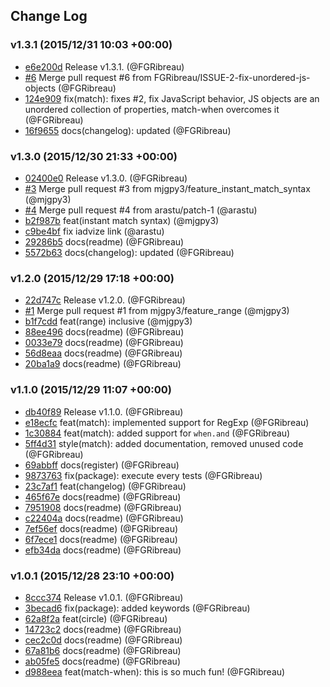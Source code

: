 ## Change Log

### v1.3.1 (2015/12/31 10:03 +00:00)
- [e6e200d](https://github.com/FGRibreau/match-when/commit/e6e200d010ba031523fe0a4420f458309d41c9b0) Release v1.3.1. (@FGRibreau)
- [#6](https://github.com/FGRibreau/match-when/pull/6) Merge pull request #6 from FGRibreau/ISSUE-2-fix-unordered-js-objects (@FGRibreau)
- [124e909](https://github.com/FGRibreau/match-when/commit/124e9098864009803d632f96612007802c59bae6) fix(match): fixes #2, fix JavaScript behavior, JS objects are an unordered collection of properties, match-when overcomes it (@FGRibreau)
- [16f9655](https://github.com/FGRibreau/match-when/commit/16f965570756fb08e1ebfa6866adebc90e6f681e) docs(changelog): updated (@FGRibreau)

### v1.3.0 (2015/12/30 21:33 +00:00)
- [02400e0](https://github.com/FGRibreau/match-when/commit/02400e0b795cb73753ca5f85228df27f0744cbc1) Release v1.3.0. (@FGRibreau)
- [#3](https://github.com/FGRibreau/match-when/pull/3) Merge pull request #3 from mjgpy3/feature_instant_match_syntax (@mjgpy3)
- [#4](https://github.com/FGRibreau/match-when/pull/4) Merge pull request #4 from arastu/patch-1 (@arastu)
- [b2f987b](https://github.com/FGRibreau/match-when/commit/b2f987b3c49f9ff5a57a14f18a362e14a2805ca0) feat(instant match syntax) (@mjgpy3)
- [c9be4bf](https://github.com/FGRibreau/match-when/commit/c9be4bf5242531cdd34bb1b00eec9e28afd3f091) fix iadvize link (@arastu)
- [29286b5](https://github.com/FGRibreau/match-when/commit/29286b599f8eaca840e59602d0387df1c6019e4d) docs(readme) (@FGRibreau)
- [5572b63](https://github.com/FGRibreau/match-when/commit/5572b63d10a46c0bd6dfdc3727de4a9129b6393e) docs(changelog): updated (@FGRibreau)

### v1.2.0 (2015/12/29 17:18 +00:00)
- [22d747c](https://github.com/FGRibreau/match-when/commit/22d747c1df0640df967db6e0972e148fd15cea8a) Release v1.2.0. (@FGRibreau)
- [#1](https://github.com/FGRibreau/match-when/pull/1) Merge pull request #1 from mjgpy3/feature_range (@mjgpy3)
- [b1f7cdd](https://github.com/FGRibreau/match-when/commit/b1f7cdd353331a40b0f24bdec36bea07e0c74749) feat(range) inclusive (@mjgpy3)
- [88ee496](https://github.com/FGRibreau/match-when/commit/88ee496473b5dc9163649d9b42695203feebc1b9) docs(readme) (@FGRibreau)
- [0033e79](https://github.com/FGRibreau/match-when/commit/0033e79ffab7d7d907f97c635c120a4d6a45198d) docs(readme) (@FGRibreau)
- [56d8eaa](https://github.com/FGRibreau/match-when/commit/56d8eaaf4b05ee3084171d3fe0157541c12ca843) docs(readme) (@FGRibreau)
- [20ba1a9](https://github.com/FGRibreau/match-when/commit/20ba1a95c4507ae7a6af15937a2e57242774e441) docs(readme) (@FGRibreau)

### v1.1.0 (2015/12/29 11:07 +00:00)
- [db40f89](https://github.com/FGRibreau/match-when/commit/db40f89f023cec3b9ce1069c10ce685632d5fcfd) Release v1.1.0. (@FGRibreau)
- [e18ecfc](https://github.com/FGRibreau/match-when/commit/e18ecfc9266feb4e1e802a360be5dd479541263c) feat(match): implemented support for RegExp (@FGRibreau)
- [1c30884](https://github.com/FGRibreau/match-when/commit/1c30884952b5bfecd3c2318f72f6141754822d21) feat(match): added support for `when.and` (@FGRibreau)
- [5ff4d31](https://github.com/FGRibreau/match-when/commit/5ff4d318c63af82ae646bc9a9b2988dacd306b50) style(match): added documentation, removed unused code (@FGRibreau)
- [69abbff](https://github.com/FGRibreau/match-when/commit/69abbff09c04404badb84e0ad81fd26322302d0f) docs(register) (@FGRibreau)
- [9873763](https://github.com/FGRibreau/match-when/commit/9873763d62d15d65076fad25131d44c910d1ea4d) fix(package): execute every tests (@FGRibreau)
- [23c7af1](https://github.com/FGRibreau/match-when/commit/23c7af1458a4ffde1450a473ec1f77076461112b) feat(changelog) (@FGRibreau)
- [465f67e](https://github.com/FGRibreau/match-when/commit/465f67e029e8e3f5f534e79bb75b597c1b7c86dc) docs(readme) (@FGRibreau)
- [7951908](https://github.com/FGRibreau/match-when/commit/79519083dbed14d58b80e33b67d4f226eefad486) docs(readme) (@FGRibreau)
- [c22404a](https://github.com/FGRibreau/match-when/commit/c22404ac4565a1a19eca8371ee58618d7a03ee60) docs(readme) (@FGRibreau)
- [7ef56ef](https://github.com/FGRibreau/match-when/commit/7ef56ef7fa05b3231648346f4efe59eec5c0ba24) docs(readme) (@FGRibreau)
- [6f7ece1](https://github.com/FGRibreau/match-when/commit/6f7ece139e08854f6416c82553845f9232e0bac6) docs(readme) (@FGRibreau)
- [efb34da](https://github.com/FGRibreau/match-when/commit/efb34daf8359c7074032434d456badda1043d67a) docs(readme) (@FGRibreau)

### v1.0.1 (2015/12/28 23:10 +00:00)
- [8ccc374](https://github.com/FGRibreau/match-when/commit/8ccc3746f3ca290d1b4986959f898d2c04503695) Release v1.0.1. (@FGRibreau)
- [3becad6](https://github.com/FGRibreau/match-when/commit/3becad6ac5a3731112cf187320733aa2130e8290) fix(package): added keywords (@FGRibreau)
- [62a8f2a](https://github.com/FGRibreau/match-when/commit/62a8f2aae4fb8981450ce09c45fcc1a9ed971a52) feat(circle) (@FGRibreau)
- [14723c2](https://github.com/FGRibreau/match-when/commit/14723c2f9bff6947f8dedd32178ecb6fe8cbe6c2) docs(readme) (@FGRibreau)
- [cec2c0d](https://github.com/FGRibreau/match-when/commit/cec2c0d178e395c56b86ae0ccb6f546cf418d2af) docs(readme) (@FGRibreau)
- [67a81b6](https://github.com/FGRibreau/match-when/commit/67a81b6ec6f23c8de2c48129666729a8d83ca55e) docs(readme) (@FGRibreau)
- [ab05fe5](https://github.com/FGRibreau/match-when/commit/ab05fe564c939d6d8f3adab34020c1a68c90f391) docs(readme) (@FGRibreau)
- [d988eea](https://github.com/FGRibreau/match-when/commit/d988eeac341ec2744c078d48277d98ad81349390) feat(match-when): this is so much fun! (@FGRibreau)